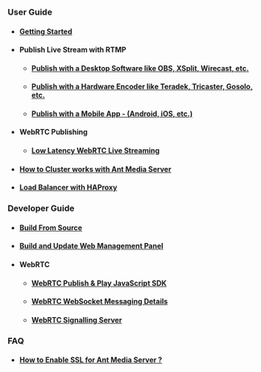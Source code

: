 ### User Guide
   * #### [Getting Started](https://github.com/ant-media/Ant-Media-Server/wiki/02_a_Getting-Started)
   * #### Publish Live Stream with RTMP
     * #### [Publish with a Desktop Software like OBS, XSplit, Wirecast, etc.](https://github.com/ant-media/Ant-Media-Server/wiki/03_b_Publish-with-a-Desktop-Software---Open-Broadcaster-Software)
     * #### [Publish with a Hardware Encoder like Teradek, Tricaster, Gosolo, etc.](https://github.com/ant-media/Ant-Media-Server/wiki/03_c_Publish-with-a-Hardware-Encoder---Teradek-Vidiu-Pro)
     * #### [Publish with a Mobile App - (Android, iOS, etc.)](https://github.com/ant-media/Ant-Media-Server/wiki/03_d_Publish-with-a-Mobile-App-Android)
   * #### WebRTC Publishing
     * #### [Low Latency WebRTC Live Streaming](https://github.com/ant-media/Ant-Media-Server/wiki/06_a_Try-Low-Latency-WebRTC-Live-Streaming)
 
  * #### [How to Cluster works with Ant Media Server](https://github.com/ant-media/Ant-Media-Server/wiki/07_Clustering)
  * #### [Load Balancer with HAProxy](https://github.com/ant-media/Ant-Media-Server/wiki/08_Load-Balancer-with-HAProxy)

### Developer Guide
   * #### [Build From Source](https://github.com/ant-media/Ant-Media-Server/wiki/02_a_Getting-Started#build-from-source)
   * #### [Build and Update Web Management Panel](https://github.com/ant-media/Ant-Media-Server/wiki/02_b_DevGuide---Build-and-Update-Management-Web-Panel)
   * #### WebRTC
     * #### [WebRTC Publish & Play JavaScript SDK](https://github.com/ant-media/Ant-Media-Server/wiki/06_b_WebRTC-Publish-&-Play-JavaScript-SDK)
     * #### [WebRTC WebSocket Messaging Details](https://github.com/ant-media/Ant-Media-Server/wiki/06_d_WebRTC-WebSocket-Messaging-Details)
     * #### [WebRTC Signalling Server](https://github.com/ant-media/Ant-Media-Server/wiki/06_c_WebRTC-Signalling-Server)

### FAQ
  * #### [How to Enable SSL for Ant Media Server ?](https://github.com/ant-media/Ant-Media-Server/wiki/04_Enable-SSL-for-Ant-Media-Server)